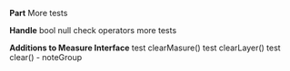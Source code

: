 
**Part**
More tests

**Handle**
bool null check operators
more tests

**Additions to Measure Interface**
test clearMasure()
test clearLayer()
test clear() - noteGroup